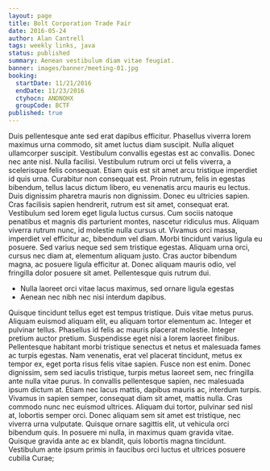 ```yaml
---
layout: page
title: Bolt Corporation Trade Fair
date: 2016-05-24
author: Alan Cantrell
tags: weekly links, java
status: published
summary: Aenean vestibulum diam vitae feugiat.
banner: images/banner/meeting-01.jpg
booking:
  startDate: 11/21/2016
  endDate: 11/23/2016
  ctyhocn: ANDNOHX
  groupCode: BCTF
published: true
---
```

Duis pellentesque ante sed erat dapibus efficitur. Phasellus viverra lorem maximus urna commodo, sit amet luctus diam suscipit. Nulla aliquet ullamcorper suscipit. Vestibulum convallis egestas est ac convallis. Donec nec ante nisl. Nulla facilisi. Vestibulum rutrum orci ut felis viverra, a scelerisque felis consequat. Etiam quis est sit amet arcu tristique imperdiet id quis urna.
Curabitur non consequat est. Proin rutrum, felis in egestas bibendum, tellus lacus dictum libero, eu venenatis arcu mauris eu lectus. Duis dignissim pharetra mauris non dignissim. Donec eu ultricies sapien. Cras facilisis sapien hendrerit, rutrum est sit amet, consequat erat. Vestibulum sed lorem eget ligula luctus cursus. Cum sociis natoque penatibus et magnis dis parturient montes, nascetur ridiculus mus. Aliquam viverra rutrum nunc, id molestie nulla cursus ut. Vivamus orci massa, imperdiet vel efficitur ac, bibendum vel diam. Morbi tincidunt varius ligula eu posuere. Sed varius neque sed sem tristique egestas. Aliquam urna orci, cursus nec diam at, elementum aliquam justo. Cras auctor bibendum magna, ac posuere ligula efficitur at. Donec aliquam mauris odio, vel fringilla dolor posuere sit amet. Pellentesque quis rutrum dui.

* Nulla laoreet orci vitae lacus maximus, sed ornare ligula egestas
* Aenean nec nibh nec nisi interdum dapibus.

Quisque tincidunt tellus eget est tempus tristique. Duis vitae metus purus. Aliquam euismod aliquam elit, eu aliquam tortor elementum ac. Integer et pulvinar tellus. Phasellus id felis ac mauris placerat molestie. Integer pretium auctor pretium. Suspendisse eget nisi a lorem laoreet finibus.
Pellentesque habitant morbi tristique senectus et netus et malesuada fames ac turpis egestas. Nam venenatis, erat vel placerat tincidunt, metus ex tempor ex, eget porta risus felis vitae sapien. Fusce non est enim. Donec dignissim, sem sed iaculis tristique, turpis metus laoreet sem, nec fringilla ante nulla vitae purus. In convallis pellentesque sapien, nec malesuada ipsum dictum at. Etiam nec lacus mattis, dapibus mauris ac, interdum turpis. Vivamus in sapien semper, consequat diam sit amet, mattis nulla. Cras commodo nunc nec euismod ultrices. Aliquam dui tortor, pulvinar sed nisl at, lobortis semper orci. Donec aliquam sem sit amet est tristique, nec viverra urna vulputate. Quisque ornare sagittis elit, ut vehicula orci bibendum quis. In posuere mi nulla, in maximus quam gravida vitae. Quisque gravida ante ac ex blandit, quis lobortis magna tincidunt. Vestibulum ante ipsum primis in faucibus orci luctus et ultrices posuere cubilia Curae;
